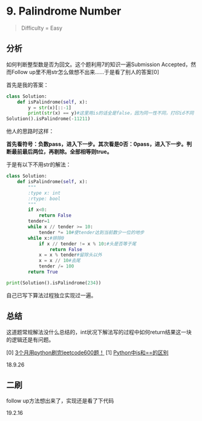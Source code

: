 # 9. Palindrome Number
> Difficulty = Easy

## 分析
如何判断整型数是否为回文。这个题利用7的知识一遍Submission Accepted，然而Follow up里不用str怎么做想不出来……于是看了别人的答案[0]

首先是我的答案：
```python
class Solution:
    def isPalindrome(self, x):
        y = str(x)[::-1]
        print(str(x) == y)#这里用is的话全是false，因为同一性不同，打印id不同
Solution().isPalindrome(-11211)
```
他人的思路时这样：

**首先看符号：负数pass，进入下一步。其次看是0否：0pass，进入下一步。判断最前最后两位，再剔除。全部相等则true。**

于是有以下不用str的解法：
```python
class Solution:
    def isPalindrome(self, x):
        """
        :type x: int
        :rtype: bool
        """
        if x<0:
            return False
        tender=1
        while x // tender >= 10:
            tender *= 10#使tender达到当前数少一位的地步
        while x:#排除0
            if x // tender != x % 10:#头是否等于尾
                return False
            x = x % tender#留除头以外
            x = x // 10#去尾
            tender /= 100
        return True

print(Solution().isPalindrome(234))
```

自己已写下算法过程独立实现过一遍。

## 总结

这道题常规解法没什么总结的，int状况下解法写的过程中如何return结果这一块的逻辑还是有问题。

[0] [3个月用python刷完leetcode600题！](https://www.jianshu.com/p/f5416eefc1cb)
[1] [Python中is和==的区别](https://www.cnblogs.com/kunpengv5/p/7811566.html)

18.9.26

## 二刷

follow up方法想出来了，实现还是看了下代码

19.2.16
